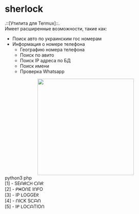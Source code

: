 # sherlock
.::[Утилита для Termux]::.<br>
Имеет расширенные возможности, такие как:<br>
<ul>
  <li>Поиск авто по украинским гос номерам</li>
  <li>Информация о номере телефона
  <ul>
      <li>Географию номера телефона</li>
      <li>Поиск по авито</li>
      <li>Поиск IP адреса по БД</li>
      <li>Поиск имени</li>
      <li>Проверка Whatsapp</li>
    </ul></li>
  
</ul>
<center><img src="https://intpicture.com/wp-content/uploads/2013/02/Sherlock-24.jpg" height="300px"></center>
python3 php<br>
[1] - SEᗩᖇᑕᕼ ᑕᗩᖇ <br>
[2] - ᑭᕼOᑎE IᑎᖴO    <br>
[3] - IP ᒪOGGEᖇ         <br>
[4] - ᑎIᑕK Sᑕᗩᑎ<br>
[5] - Iᑭ ᒪOᑕᗩTIOᑎ<br>

